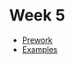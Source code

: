 # Week 5 

- [Prework](https://github.com/ECC-Laboratoria/ToDo/tree/master/Week5/Prework)
- [Examples](https://github.com/ECC-Laboratoria/ToDo/tree/master/Week5/Examples)

